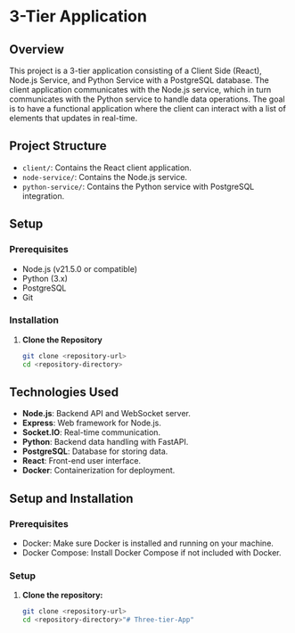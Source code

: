 # 3-Tier Application

## Overview

This project is a 3-tier application consisting of a Client Side (React),
Node.js Service, and Python Service with a PostgreSQL database.
The client application communicates with the Node.js service, which in turn communicates with the Python service to handle data operations. 
The goal is to have a functional application where the client can interact with a list of elements that updates in real-time.

## Project Structure

- `client/`: Contains the React client application.
- `node-service/`: Contains the Node.js service.
- `python-service/`: Contains the Python service with PostgreSQL integration.

## Setup

### Prerequisites

- Node.js (v21.5.0 or compatible)
- Python (3.x)
- PostgreSQL
- Git

### Installation

1. **Clone the Repository**

   ```bash
   git clone <repository-url>
   cd <repository-directory>

## Technologies Used

- **Node.js**: Backend API and WebSocket server.
- **Express**: Web framework for Node.js.
- **Socket.IO**: Real-time communication.
- **Python**: Backend data handling with FastAPI.
- **PostgreSQL**: Database for storing data.
- **React**: Front-end user interface.
- **Docker**: Containerization for deployment.

## Setup and Installation

### Prerequisites

- Docker: Make sure Docker is installed and running on your machine.
- Docker Compose: Install Docker Compose if not included with Docker.

### Setup

1. **Clone the repository:**
   ```bash
   git clone <repository-url>
   cd <repository-directory>"# Three-tier-App" 
